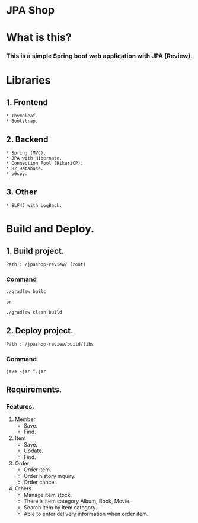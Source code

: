 # JPA Shop

# What is this?
### This is a simple Spring boot web application with JPA (Review).

# Libraries
## 1. Frontend
	* Thymeleaf.
	* Bootstrap.

## 2. Backend
	* Spring (MVC).
	* JPA with Hibernate.
    * Connection Pool (HikariCP).
	* H2 Database.
	* p6spy.

## 3. Other
    * SLF4J with LogBack.

# Build and Deploy.

## 1. Build project.
```
Path : /jpashop-review/ (root)
```

### Command
```
./gradlew builc

or

./gradlew clean build
```


## 2. Deploy project.
```
Path : /jpashop-review/build/libs
```

### Command
```
java -jar *.jar
```


## Requirements.

### Features.

1. Member
    * Save.
    * Find.
2. Item
    * Save.
    * Update.
    * Find.
3. Order
    * Order item.
    * Order history inquiry.
    * Order cancel.
4. Others
    * Manage item stock.
    * There is item category Album, Book, Movie.
    * Search item by item category.
    * Able to enter delivery information when order item.